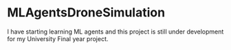 # MLAgentsDroneSimulation
I have starting learning ML agents and this project is still under development for my University Final year project.
